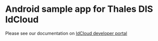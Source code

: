 # Android sample app for Thales DIS IdCloud

Please see our documentation on [IdCloud developer portal](https://developer.dbp.thalescloud.io/docs/idcloud-oath)
